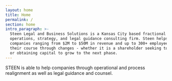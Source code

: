 ```yaml
---
layout: home
title: Home
permalink: /
section: home
intro_paragraph: >-
  Steen Legal and Business Solutions is a Kansas City based fractional
  operations, strategy, and legal guidance consulting firm. Steen helps
  companies ranging from $2M to $50M in revenue and up to 300+ employees chart
  their course through changes - whether it is a shareholder seeking to retire
  or obtaining capital to grow to the next phase.
---
```

STEEN is able to help companies through operational and process realignment as well as legal guidance and counsel.
